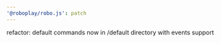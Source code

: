 ```yaml
---
'@roboplay/robo.js': patch
---
```


refactor: default commands now in /default directory with events support
